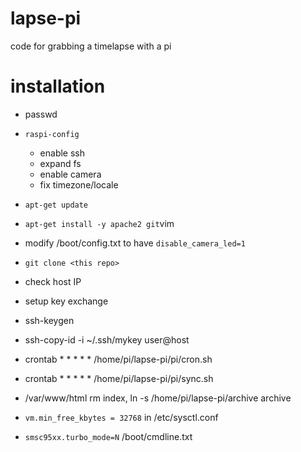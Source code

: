 # lapse-pi
code for grabbing a timelapse with a pi
# installation
* passwd
* `raspi-config`
  * enable ssh
  * expand fs
  * enable camera
  * fix timezone/locale
* `apt-get update`
* `apt-get install -y apache2 git`vim
* modify /boot/config.txt to have `disable_camera_led=1` 
* `git clone <this repo>`
  
* check host IP
* setup key exchange
* ssh-keygen
* ssh-copy-id -i ~/.ssh/mykey user@host
* crontab  * * * * * /home/pi/lapse-pi/pi/cron.sh
* crontab  * * * * * /home/pi/lapse-pi/pi/sync.sh
* /var/www/html rm index, ln -s /home/pi/lapse-pi/archive archive

* `vm.min_free_kbytes = 32768` in /etc/sysctl.conf
* `smsc95xx.turbo_mode=N` /boot/cmdline.txt 
